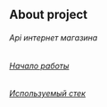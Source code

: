 ## About project

###### Api интернет магазина

###### [Начало работы](/readme/README.md)

###### [Используемый стек](/readme/docs/README.md)
